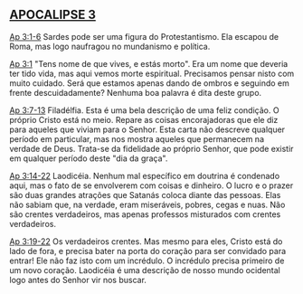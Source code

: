 ## [APOCALIPSE 3](http://bibliaonline.com.br/acf/ap/3) 

[Ap 3:1-6](http://bibliaonline.com.br/acf/ap/3/1-6) Sardes pode ser uma figura do Protestantismo. Ela escapou de Roma, mas logo naufragou no mundanismo e política.

[Ap 3:1](http://bibliaonline.com.br/acf/ap/3/1) &quot;Tens nome de que vives, e estás morto&quot;. Era um nome que deveria ter tido vida, mas aqui vemos morte espiritual. Precisamos pensar nisto com muito cuidado. Será que estamos apenas dando de ombros e seguindo em frente descuidadamente? Nenhuma boa palavra é dita deste grupo.

[Ap 3:7-13](http://bibliaonline.com.br/acf/ap/3/7-13) Filadélfia. Esta é uma bela descrição de uma feliz condição. O próprio Cristo está no meio. Repare as coisas encorajadoras que ele diz para aqueles que viviam para o Senhor. Esta carta não descreve qualquer período em particular, mas nos mostra aqueles que permanecem na verdade de Deus. Trata-se da fidelidade ao próprio Senhor, que pode existir em qualquer período deste &quot;dia da graça&quot;.

[Ap 3:14-22](http://bibliaonline.com.br/acf/ap/3/14-22) Laodicéia. Nenhum mal específico em doutrina é condenado aqui, mas o fato de se envolverem com coisas e dinheiro. O lucro e o prazer são duas grandes atrações que Satanás coloca diante das pessoas. Elas não sabiam que, na verdade, eram miseráveis, pobres, cegas e nuas. Não são crentes verdadeiros, mas apenas professos misturados com crentes verdadeiros.

[Ap 3:19-22](http://bibliaonline.com.br/acf/ap/3/19-22) Os verdadeiros crentes. Mas mesmo para eles, Cristo está do lado de fora, e precisa bater na porta do coração para ser convidado para entrar! Ele não faz isto com um incrédulo. O incrédulo precisa primeiro de um novo coração. Laodicéia é uma descrição de nosso mundo ocidental logo antes do Senhor vir nos buscar.